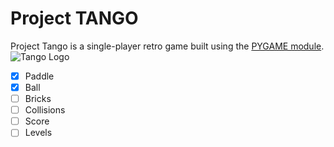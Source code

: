 # Project TANGO

Project Tango is a single-player retro game built using the [PYGAME module](https://www.pygame.org).
![Tango Logo](https://github.com/sohan1998/project-TANGO/blob/master/project-Tango.jpeg "PROJECT TANGO")



- [x] Paddle
- [x] Ball
- [ ] Bricks
- [ ] Collisions
- [ ] Score
- [ ] Levels
